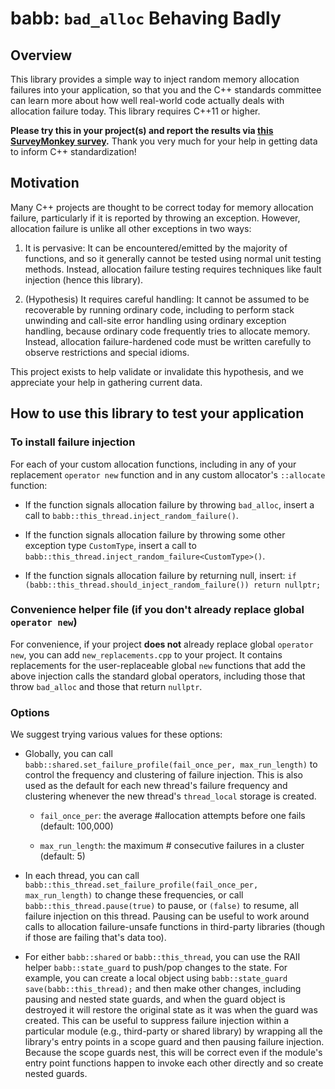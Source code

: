 # babb: `bad_alloc` Behaving Badly

## Overview

This library provides a simple way to inject random memory allocation failures into your application, so that you and the C++ standards committee can learn more about how well real-world code actually deals with allocation failure today. This library requires C++11 or higher.

**Please try this in your project(s) and report the results via [this SurveyMonkey survey](https://www.surveymonkey.com/r/PJSZ2F9).** Thank you very much for your help in getting data to inform C++ standardization!


## Motivation

Many C++ projects are thought to be correct today for memory allocation failure, particularly if it is reported by throwing an exception. However, allocation failure is unlike all other exceptions in two ways:

1. It is pervasive: It can be encountered/emitted by the majority of functions, and so it generally cannot be tested using normal unit testing methods. Instead, allocation failure testing requires techniques like fault injection (hence this library).

2. (Hypothesis) It requires careful handling: It cannot be assumed to be recoverable by running ordinary code, including to perform stack unwinding and call-site error handling using ordinary exception handling, because ordinary code frequently tries to allocate memory. Instead, allocation failure-hardened code must be written carefully to observe restrictions and special idioms.

This project exists to help validate or invalidate this hypothesis, and we appreciate your help in gathering current data.


## How to use this library to test your application

### To install failure injection

For each of your custom allocation functions, including in any of your replacement `operator new` function and in any custom allocator's `::allocate` function:

- If the function signals allocation failure by throwing `bad_alloc`, insert a call to `babb::this_thread.inject_random_failure()`.

- If the function signals allocation failure by throwing some other exception type `CustomType`, insert a call to `babb::this_thread.inject_random_failure<CustomType>()`.

- If the function signals allocation failure by returning null, insert: `if (babb::this_thread.should_inject_random_failure()) return nullptr;`


### Convenience helper file (if you don't already replace global `operator new`)

For convenience, if your project **does not** already replace global `operator new`, you can add `new_replacements.cpp` to your project. It contains replacements for the user-replaceable global `new` functions that add the above injection calls the standard global operators, including those that throw `bad_alloc` and those that return `nullptr`.


### Options

We suggest trying various values for these options:

   - Globally, you can call `babb::shared.set_failure_profile(fail_once_per, max_run_length)` to control the frequency and clustering of failure injection. This is also used as the default for each new thread's failure frequency and clustering whenever the new thread's `thread_local` storage is created.

      - `fail_once_per`: the average #allocation attempts before one fails (default: 100,000)

      - `max_run_length`: the maximum # consecutive failures in a cluster (default: 5)
   
   - In each thread, you can call `babb::this_thread.set_failure_profile(fail_once_per, max_run_length)` to change these frequencies, or call `babb::this_thread.pause(true)` to pause, or `(false)` to resume, all failure injection on this thread. Pausing can be useful to work around calls to allocation failure-unsafe functions in third-party libraries (though if those are failing that's data too).

   - For either `babb::shared` or `babb::this_thread`, you can use the RAII helper `babb::state_guard` to push/pop changes to the state. For example, you can create a local object using `babb::state_guard save(babb::this_thread);` and then make other changes, including pausing and nested state guards, and when the guard object is destroyed it will restore the original state as it was when the guard was created.
   This can be useful to suppress failure injection within a particular module (e.g., third-party or shared library) by wrapping all the library's entry points in a scope guard and then pausing failure injection. Because the scope guards nest, this will be correct even if the module's entry point functions happen to invoke each other directly and so create nested guards.
